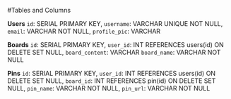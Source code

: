 #Tables and Columns

**Users**
`id`: SERIAL PRIMARY KEY,
`username`: VARCHAR UNIQUE NOT NULL,
`email`: VARCHAR NOT NULL,
`profile_pic`: VARCHAR

**Boards**
`id`: SERIAL PRIMARY KEY,
`user_id`: INT REFERENCES users(id) ON DELETE SET NULL,
`board_content`: VARCHAR
`board_name`: VARCHAR NOT NULL

**Pins**
`id`: SERIAL PRIMARY KEY,
`user_id`: INT REFERENCES users(id) ON DELETE SET NULL,
`board_id`: INT REFERENCES pin(id) ON DELETE SET NULL,
`pin_name`: VARCHAR NOT NULL,
`pin_url`: VARCHAR NOT NULL
